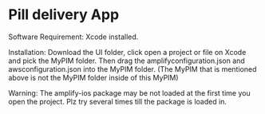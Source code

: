 # Pill delivery App
 
Software Requirement: Xcode installed. 
 
Installation: Download the UI folder, click open a project or file on Xcode and pick the MyPIM folder. Then drag the amplifyconfiguration.json and awsconfiguration.json into the MyPIM folder. (The MyPIM that is mentioned above is not the MyPIM folder inside of this MyPIM)

Warning: The amplify-ios package may be not loaded at the first time you open the project. Plz try several times till the package is loaded in. 
